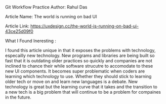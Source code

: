 Git Workflow Practice
Author: Rahul Das

Article Name: The world is running on bad UI

Article Link: https://uxdesign.cc/the-world-is-running-on-bad-ui-43ce25d09f0

What I Found Ineresting :

I found this article unique in that it exposes the problems with technology, especailly new technology. New programs and libraries are being built so fast that it is outdating older practices so quickly and companies are not inclined to chance their while software strucutre to accomodate to these new UI components. It becomes super problematic when coders are learning which technology to use. Whether they should stick to learning older tech or move on and learn new languages is a debate. New technology is great but the learning curve that it takes and the transition to a new tech is a big problem that will continue to be a problem for compaines in the future.
